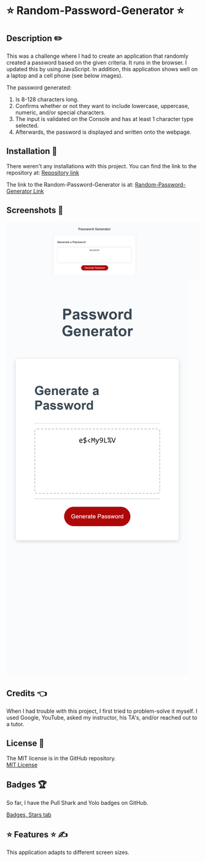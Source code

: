 # ⭐ Random-Password-Generator ⭐

## Description ✏️

This was a challenge where I had to create an application that randomly created a password based on the given criteria.  It runs in the browser. I updated this by using JavaScript.  In addition, this application shows well on a laptop and a cell phone (see below images).

The password generated:
1) Is 8-128 characters long.
2) Confirms whether or not they want to include lowercase, uppercase, numeric, and/or special characters.
3) The input is validated on the Console and has at least 1 character type selected.
4) Afterwards, the password is displayed and written onto the webpage.

## Installation 🔑

There weren't any installations with this project.  You can find the link to the repository at:
[Repository link](https://github.com/123sites?tab=repositories)

The link to the Random-Password-Generator is at:
[Random-Password-Generator Link](https://github.com/123sites/Random-Password-Generator.git)

## Screenshots 🎯

<img src="/Random-Password-Generator/Images/Laptop_Screenshot.png" alt="Laptop View">

<img src="/Random-Password-Generator/Images/Cell phone screenshot.png" alt="Cell Phone View">

## Credits 👈

  When I had trouble with this project, I first tried to problem-solve it myself.  I used Google, YouTube, asked my instructor, his TA's, and/or reached out to a tutor.  

## License 📝

The MIT license is in the GitHub repository.  
[MIT License](https://github.com/123sites/Portfolio_Showcase/commit/732ddba936fe6d5aa29390e0b22be55d075d8956)

## Badges 🏆

So far, I have the Pull Shark and Yolo badges on GitHub.

[Badges, Stars tab](https://github.com/123sites?tab=stars)

## ⭐ Features ⭐ ✍

This application adapts to different screen sizes. 
